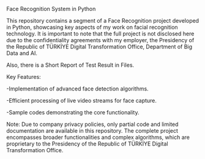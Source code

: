 Face Recognition System in Python

This repository contains a segment of a Face Recognition project developed in Python, showcasing key aspects of my work on facial recognition technology. It is important to note that the full project is not disclosed here due to the confidentiality agreements with my employer, the Presidency of the Republic of TÜRKİYE Digital Transformation Office, Department of Big Data and AI. 



Also, there is a Short Report of Test Result in Files. 



Key Features:

-Implementation of advanced face detection algorithms.

-Efficient processing of live video streams for face capture.

-Sample codes demonstrating the core functionality.


Note: Due to company privacy policies, only partial code and limited documentation are available in this repository. The complete project encompasses broader functionalities and complex algorithms, which are proprietary to the Presidency of the Republic of TÜRKİYE Digital Transformation Office.
